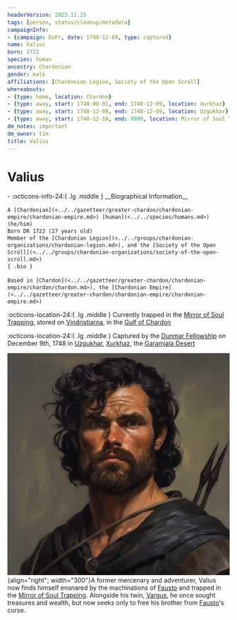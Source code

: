 ```yaml
---
headerVersion: 2023.11.25
tags: [person, status/cleanup/metadata]
campaignInfo:
- {campaign: DuFr, date: 1748-12-09, type: captured}
name: Valius
born: 1722
species: human
ancestry: Chardonian
gender: male
affiliations: [Chardonian Legion, Society of the Open Scroll]
whereabouts:
- {type: home, location: Chardon}
- {type: away, start: 1748-08-01, end: 1748-12-09, location: Xurkhaz}
- {type: away, start: 1748-12-08, end: 1748-12-09, location: Uzgukhar}
- {type: away, start: 1748-12-10, end: 9999, location: Mirror of Soul Trapping}
dm_notes: important
dm_owner: tim
title: Valius
---
```

# Valius
<div class="grid cards ext-narrow-margin ext-one-column" markdown>
- :octicons-info-24:{ .lg .middle } __Biographical Information__

    A [Chardonian](<../../gazetteer/greater-chardon/chardonian-empire/chardonian-empire.md>) [human](<../../species/humans.md>) (he/him)  
    Born DR 1722 (27 years old)  
    Member of the [Chardonian Legion](<../../groups/chardonian-organizations/chardonian-legion.md>), and the [Society of the Open Scroll](<../../groups/chardonian-organizations/society-of-the-open-scroll.md>)  
    { .bio }

    Based in [Chardon](<../../gazetteer/greater-chardon/chardonian-empire/chardon/chardon.md>), the [Chardonian Empire](<../../gazetteer/greater-chardon/chardonian-empire/chardonian-empire.md>)
</div>

:octicons-location-24:{ .lg .middle } Currently trapped in the [Mirror of Soul Trapping](<../../campaigns/dunmari-frontier-campaign/treasure/mirror-of-soul-trapping.md>), stored on [Vindristjarna](<../../things/ships/vindristjarna.md>), in the [Gulf of Chardon](<../../gazetteer/greater-chardon/gulf-of-chardon.md>)



:octicons-location-24:{ .lg .middle } Captured by the [Dunmar Fellowship](<../pcs/dunmar-fellowship/dunmar-fellowship.md>) on December 9th, 1748 in [Uzgukhar](<../../gazetteer/upper-istaros/xurkhaz/uzgukhar.md>), [Xurkhaz](<../../gazetteer/upper-istaros/xurkhaz/xurkhaz.md>), the [Garamjala Desert](<../../gazetteer/drankorian-hinterland/garamjala-plateau/garamjala-desert.md>)  




![Valius](../../assets/valius.png){align="right"; width="300"}A former mercenary and adventurer, Valius now finds himself ensnared by the machinations of [Fausto](<./fausto.md>) and trapped in the [Mirror of Soul Trapping](<../../campaigns/dunmari-frontier-campaign/treasure/mirror-of-soul-trapping.md>). Alongside his twin, [Vargus](<./vargus.md>), he once sought treasures and wealth, but now seeks only to free his brother from [Fausto](<./fausto.md>)'s curse.
